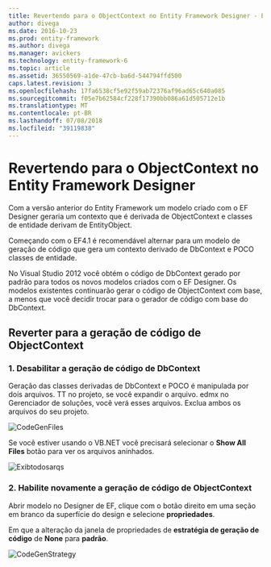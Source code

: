 ```yaml
---
title: Revertendo para o ObjectContext no Entity Framework Designer - EF6
author: divega
ms.date: 2016-10-23
ms.prod: entity-framework
ms.author: divega
ms.manager: avickers
ms.technology: entity-framework-6
ms.topic: article
ms.assetid: 36550569-a1de-47cb-ba6d-544794ffd500
caps.latest.revision: 3
ms.openlocfilehash: 17fa6538cf5e92f59ab72376af96ad65c640a085
ms.sourcegitcommit: f05e7b62584cf228f17390bb086a61d505712e1b
ms.translationtype: MT
ms.contentlocale: pt-BR
ms.lasthandoff: 07/08/2018
ms.locfileid: "39119838"
---
```

# <a name="reverting-to-objectcontext-in-entity-framework-designer"></a>Revertendo para o ObjectContext no Entity Framework Designer
Com a versão anterior do Entity Framework um modelo criado com o EF Designer geraria um contexto que é derivada de ObjectContext e classes de entidade derivam de EntityObject.

Começando com o EF4.1 é recomendável alternar para um modelo de geração de código que gera um contexto derivado de DbContext e POCO classes de entidade.

No Visual Studio 2012 você obtém o código de DbContext gerado por padrão para todos os novos modelos criados com o EF Designer. Os modelos existentes continuarão gerar o código de ObjectContext com base, a menos que você decidir trocar para o gerador de código com base do DbContext.

## <a name="reverting-back-to-objectcontext-code-generation"></a>Reverter para a geração de código de ObjectContext

### <a name="1-disable-dbcontext-code-generation"></a>1. Desabilitar a geração de código de DbContext

Geração das classes derivadas de DbContext e POCO é manipulada por dois arquivos. TT no projeto, se você expandir o arquivo. edmx no Gerenciador de soluções, você verá esses arquivos. Exclua ambos os arquivos do seu projeto.

![CodeGenFiles](~/ef6/media/codegenfiles.png)

Se você estiver usando o VB.NET você precisará selecionar o **Show All Files** botão para ver os arquivos aninhados.

![Exibtodosarqs](~/ef6/media/showallfiles.png)

### <a name="2-re-enable-objectcontext-code-generation"></a>2. Habilite novamente a geração de código de ObjectContext

Abrir modelo no Designer de EF, clique com o botão direito em uma seção em branco da superfície do design e selecione **propriedades**.

Em que a alteração da janela de propriedades de **estratégia de geração de código** de **None** para **padrão**.

![CodeGenStrategy](~/ef6/media/codegenstrategy.png)
